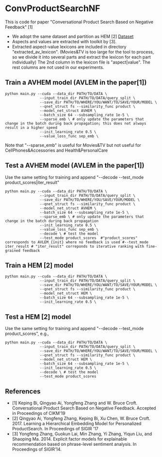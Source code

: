 # ConvProductSearchNF
This is code for paper "Conversational Product Search Based on Negative Feedback" [1]
- We adopt the same dataset and partition as HEM [2] [Dataset](https://github.com/QingyaoAi/Amazon-Product-Search-Datasets)
- Aspects and values are extracted with toolkit by [3].
- Extracted aspect-value lexicons are included in directory "extracted_av_lexicon". (Movies&TV is too large for the tool to process, so we divide it into several parts and extract the lexicon for each part individually)
The 2nd column in the lexicon file is "aspect|value". The rest columns are not used in our experiments.

## Train a AVHEM model (AVLEM in the paper[1])
```
python main.py --cuda --data_dir PATH/TO/DATA \
                --input_train_dir PATH/TO/DATA/query_split \
                --save_dir PATH/TO/WHERE/YOU/WANT/TO/SAVE/YOUR/MODEL \
                --qnet_struct fs --similarity_func product \
                --model_net_struct AVHEM \
                --batch_size 64 --subsampling_rate 1e-5 \
                --sparse_emb \ # only update the parameters that change in the batch during back propagation; this does not always result in a higher speed
                --init_learning_rate 0.5 \
                --value_loss_func sep_emb \
```
Note that "--sparse_emb" is useful for Movies&TV but not useful for CellPhones&Accessories and Health&PersonalCare

## Test a AVHEM model (AVLEM in the paper[1])
Use the same setting for training and append "--decode --test_mode product_scores|iter_result"
```
python main.py --cuda --data_dir PATH/TO/DATA \
                --input_train_dir PATH/TO/DATA/query_split \
                --save_dir PATH/TO/WHERE/YOU/SAVE/YOUR/MODEL \
                --qnet_struct fs --similarity_func product \
                --model_net_struct AVHEM \
                --batch_size 64 --subsampling_rate 1e-5 \
                --sparse_emb \ # only update the parameters that change in the batch during back propagation
                --init_learning_rate 0.5 \
                --value_loss_func sep_emb \
                --decode \ # test the model
                --test_mode product_scores  #"product_scores" corresponds to AVLEM_{init} where no feedback is used #--test_mode iter_result # "iter_result" correponds to iterative ranking with fine-grained feedback
```
## Train a HEM [2] model
```
python main.py --cuda --data_dir PATH/TO/DATA \
                --input_train_dir PATH/TO/DATA/query_split \
                --save_dir PATH/TO/WHERE/YOU/WANT/TO/SAVE/YOUR/MODEL \
                --qnet_struct fs --similarity_func product \
                --model_net_struct HEM \
                --batch_size 64 --subsampling_rate 1e-5 \
                --init_learning_rate 0.5 \
```
## Test a HEM [2] model
Use the same setting for training and append "--decode --test_mode product_scores", e.g.,
```
python main.py --cuda --data_dir PATH/TO/DATA \
                --input_train_dir PATH/TO/DATA/query_split \
                --save_dir PATH/TO/WHERE/YOU/WANT/TO/SAVE/YOUR/MODEL \
                --qnet_struct fs --similarity_func product \
                --model_net_struct HEM \
                --batch_size 64 --subsampling_rate 1e-5 \
                --init_learning_rate 0.5 \
                --decode \ # test the model
                --test_mode product_scores
```
## References
* [1] Keping Bi, Qingyao Ai, Yongfeng Zhang and W. Bruce Croft. Conversational Product Search Based on Negative Feedback. Accepted in Proceedings of CIKM'19
* [2] Qingyao Ai, Yongfeng Zhang, Keping Bi, Xu Chen, W. Bruce Croft. 2017. Learning a Hierarchical Embedding Model for Personalized ProductSearch. In Proceedings of SIGIR ’17
* [3] Yongfeng Zhang, Guokun Lai, Min Zhang, Yi Zhang, Yiqun Liu, and Shaoping Ma. 2014. Explicit factor models for explainable recommendation based on phrase-level sentiment analysis. In Proceedings of SIGIR’14.
